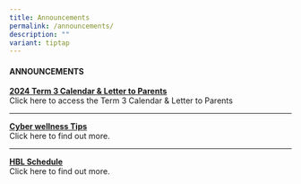 ```yaml
---
title: Announcements
permalink: /announcements/
description: ""
variant: tiptap
---
```

<h4><strong>ANNOUNCEMENTS</strong></h4>
<p><strong><a href="/our-partners/parents/communication-with-parents" rel="noopener noreferrer nofollow" target="_blank">2024 Term 3 Calendar &amp; Letter to Parents</a><br></strong>Click
here to access the Term 3 Calendar &amp; Letter to Parents</p>
<hr>
<p><strong><a href="/our-partners/parents/useful-guides-and-resources/cyber-wellness-tips" rel="noopener noreferrer nofollow" target="_blank">Cyber wellness Tips</a><br></strong>Click
here to find out more.</p>
<hr>
<p><strong><a href="/home-based-learning-hbl/" rel="noopener noreferrer nofollow" target="_blank">HBL Schedule</a><br></strong>Click
here to find out more.</p>
<p></p>